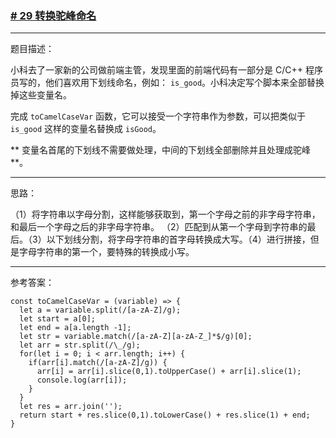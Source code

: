 ### [# 29 转换驼峰命名](http://scriptoj.mangojuice.top/problems/29)

----
题目描述：

小科去了一家新的公司做前端主管，发现里面的前端代码有一部分是 C/C++ 程序员写的，他们喜欢用下划线命名，例如： `is_good`。小科决定写个脚本来全部替换掉这些变量名。

完成 `toCamelCaseVar` 函数，它可以接受一个字符串作为参数，可以把类似于 `is_good` 这样的变量名替换成 `isGood`。

** 变量名首尾的下划线不需要做处理，中间的下划线全部删除并且处理成驼峰 **。

----
思路：

（1）将字符串以字母分割，这样能够获取到，第一个字母之前的非字母字符串，和最后一个字母之后的非字母字符串。
（2）匹配到从第一个字母到字符串的最后。（3）以下划线分割，将字母字符串的首字母转换成大写。（4）进行拼接，但是字母字符串的第一个，要特殊的转换成小写。

----
参考答案：

```
const toCamelCaseVar = (variable) => {
  let a = variable.split(/[a-zA-Z]/g);
  let start = a[0];
  let end = a[a.length -1];
  let str = variable.match(/[a-zA-Z][a-zA-Z_]*$/g)[0];
  let arr = str.split(/\_/g);
  for(let i = 0; i < arr.length; i++) {
    if(arr[i].match(/[a-zA-Z]/g)) {
      arr[i] = arr[i].slice(0,1).toUpperCase() + arr[i].slice(1);
      console.log(arr[i]);
    }
  }
  let res = arr.join('');
  return start + res.slice(0,1).toLowerCase() + res.slice(1) + end;
}
```

